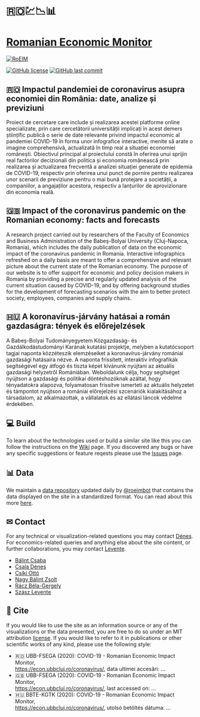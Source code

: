 # 🇷🇴💹📉📊 
# [Romanian Economic Monitor](https://econ.ubbcluj.ro/coronavirus)
[![RoEIM](/snapshot.png "ROEM")](https://econ.ubbcluj.ro/coronavirus)  

[![GitHub license](https://img.shields.io/badge/license-MIT-blue.svg)](https://github.com/denesdata/roeim/blob/master/LICENSE)
[![GitHub last commit](https://img.shields.io/github/last-commit/denesdata/roeim?label=last%20update)](https://github.com/denesdata/roeim)

## 🇷🇴 Impactul pandemiei de coronavirus asupra economiei din România: date, analize și previziuni
Proiect de cercetare care include și realizarea acestei platforme online specializate, prin care cercetătorii universității implicați în acest demers științific publică o serie de date relevante privind impactul economic al pandemiei COVID-19 în forma unor infografice interactive, menite să arate o imagine comprehensivă, actualizată în timp real a situației economiei românești. Obiectivul principal al proiectului constă în oferirea unui sprijin real factorilor decizionali din politica și economia românească prin realizarea și actualizarea frecventă a analizei situației generate de epidemia de COVID-19, respectiv prin oferirea unui punct de pornire pentru realizarea unor scenarii de previziune pentru o mai bună protejare a societății, a companiilor, a angajaților acestora, respectiv a lanțurilor de aprovizionare din economia reală.
## 🇬🇧 Impact of the coronavirus pandemic on the Romanian economy: facts and forecasts
A research project carried out by researchers of the Faculty of Economics and Business Administration of the Babeș-Bolyai University (Cluj-Napoca, Romania), which includes the daily publication of data on the economic impact of the coronavirus pandemic in Romania. Interactive infographics refreshed on a daily basis are meant to offer a comprehensive and relevant picture about the current state of the Romanian economy.
The purpose of our website is to offer support for economic and policy decision makers in Romania by providing a precise and regularly updated analysis of the current situation caused by COVID-19, and by offering background studies for the development of forecasting scenarios with the aim to better protect society, employees, companies and supply chains.
## 🇭🇺 A koronavírus-járvány hatásai a román gazdaságra: tények és előrejelzések
A Babeș-Bolyai Tudományegyetem Közgazdaság- és Gazdálkodástudományi Karának kutatási projektje, melyben a kutatócsoport tagjai naponta közzéteszik elemzéseiket a koronavírus-járvány romániai gazdasági hatásaira nézve. A naponta frissített, interaktív infografikák segítségével egy átfogó és tiszta képet kívánunk nyújtani az aktuális gazdasági helyzetről Romániában.
Weboldalunk célja, hogy segítséget nyújtson a gazdasági és politikai döntéshozóknak azáltal, hogy tényadatokra alapozva, folyamatosan frissítve ismerteti az aktuális helyzetet és támpontot nyújtson a romániai előrejelzési szcenáriók kialakításához a társadalom, az alkalmazottak, a vállalatok és az ellátási láncok védelme érdekében.
## 💻 Build
To learn about the technologies used or build a similar site like this you can follow the instructions on the [Wiki](https://github.com/denesdata/covid19-romania/wiki) page. If you discovered any bugs or have any specific suggestions or feature reqests please use the [Issues](https://github.com/denesdata/covid19-romania/issues) page.
## 📊 Data
We maintain a [data repository](https://github.com/denesdata/roeim/tree/master/data) updated daily by [@roeimbot](https://github.com/roeimbot) that contains the data displayed on the site in a standardized format. You can read about this more [here](https://github.com/denesdata/roeim/wiki/5.-Data).
## ✉ Contact
For any technical or visualization-related questions you may contact [Dénes](mailto:mail@csaladen.es). For economics-related queries and anything else about the site content, or further collaborations, you may contact [Levente](mailto:levente.szasz@econ.ubbcluj.ro).
- [B&aacute;lint Csaba](https://www.linkedin.com/in/csaba-b%C3%A1lint-cfa-16b9a665/)
- [Csala D&eacute;nes](https://www.linkedin.com/in/csaladenes/)
- [Cs&iacute;ki Ott&oacute;](https://www.linkedin.com/in/ott%C3%B3-cs%C3%ADki-a01820109/)
- [Nagy B&aacute;lint Zsolt](https://www.linkedin.com/in/balint-zsolt-nagy-phd-8796621/)
- [R&aacute;cz B&eacute;la-Gergely](https://www.linkedin.com/in/raczbela/)
- [Sz&aacute;sz Levente](https://www.linkedin.com/in/leventeszasz/)
## 📰 Cite
If you would like to use the site as an information source or any of the visualizations or the data presented, you are free to do so under an MIT attribution [license](https://github.com/denesdata/covid19-romania/blob/master/LICENSE). If you would like to refer to it in publications or other scientific works of any kind, please use the following style: 
- 🇷🇴 UBB-FSEGA (2020): COVID-19 - Romanian Economic Impact Monitor,  
https://econ.ubbcluj.ro/coronavirus/, data ultimei accesări: ...
- 🇬🇧 UBB-FSEGA (2020): COVID-19 - Romanian Economic Impact Monitor,  
https://econ.ubbcluj.ro/coronavirus/, last accessed on: ...
- 🇭🇺 BBTE-KGTK (2020): COVID-19 - Romanian Economic Impact Monitor,  
https://econ.ubbcluj.ro/coronavirus/, utolsó betöltés dátuma: ...
